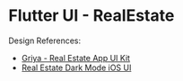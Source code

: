 # Flutter UI - RealEstate

Design References:

- [Griya - Real Estate App UI Kit](https://www.figma.com/community/file/1214199311197192274)
- [Real Estate Dark Mode iOS UI](https://dribbble.com/shots/11062464-Real-Estate-Dark-Mode-iOS-UI)
